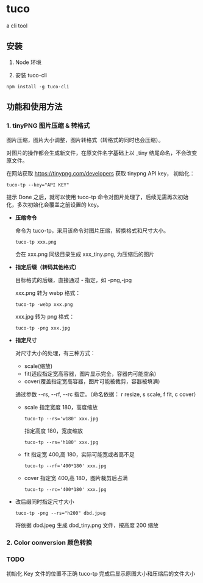 # tuco

a cli tool

## 安装

1. Node 环境

2. 安装 tuco-cli

```
npm install -g tuco-cli
```

## 功能和使用方法

### 1. tinyPNG 图片压缩 & 转格式

图片压缩，图片大小调整，图片转格式（转格式的同时也会压缩）。

对图片的操作都会生成新文件，在原文件名字基础上以 \_tiny 结尾命名，不会改变原文件。

在网站获取 https://tinypng.com/developers 获取 tinypng API key， 初始化：

```
tuco-tp --key="API KEY"
```

提示 Done 之后，就可以使用 tuco-tp 命令对图片处理了，后续无需再次初始化，多次初始化会覆盖之前设置的 key。

- **压缩命令**

  命令为 tuco-tp，采用该命令对图片压缩，转换格式和尺寸大小。

  ```
  tuco-tp xxx.png
  ```

  会在 xxx.png 同级目录生成 xxx_tiny.png, 为压缩后的图片

- **指定后缀（转码其他格式）**

  目标格式的后缀，直接通过 - 指定，如 -png,-jpg

  xxx.png 转为 webp 格式：

  ```
  tuco-tp -webp xxx.png
  ```

  xxx.jpg 转为 png 格式：

  ```
  tuco-tp -png xxx.jpg
  ```

- **指定尺寸**

  对尺寸大小的处理，有三种方式：

  - scale(缩放)
  - fit(适应指定宽高容器，图片显示完全，容器内可能空余)
  - cover(覆盖指定宽高容器，图片可能被裁剪，容器被填满)

  通过参数 --rs, --rf, --rc 指定。（命名依据： r resize, s scale, f fit, c cover）

  - scale
    指定宽度 180，高度缩放

    ```
    tuco-tp --rs='w180' xxx.jpg
    ```

    指定高度 180，宽度缩放

    ```
    tuco-tp --rs='h180' xxx.jpg
    ```

  - fit
    指定宽 400,高 180，实际可能宽或者高不足

    ```
    tuco-tp --rf='400*180' xxx.jpg
    ```

  - cover
    指定宽 400,高 180，图片裁剪后占满
    ```
    tuco-tp --rc='400*180' xxx.jpg
    ```

- 改后缀同时指定尺寸大小
  ```
  tuco-tp -png --rs="h200" dbd.jpeg
  ```
  将依据 dbd.jpeg 生成 dbd_tiny.png 文件，按高度 200 缩放

### 2. Color conversion 颜色转换

### TODO

初始化 Key 文件的位置不正确
tuco-tp 完成后显示原图大小和压缩后的文件大小
